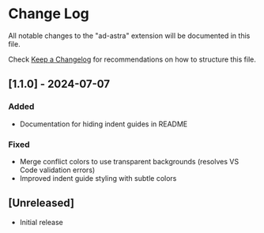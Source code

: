 # Change Log

All notable changes to the "ad-astra" extension will be documented in this file.

Check [Keep a Changelog](http://keepachangelog.com/) for recommendations on how to structure this file.

## [1.1.0] - 2024-07-07

### Added
- Documentation for hiding indent guides in README

### Fixed
- Merge conflict colors to use transparent backgrounds (resolves VS Code validation errors)
- Improved indent guide styling with subtle colors

## [Unreleased]

- Initial release

